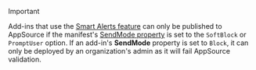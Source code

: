> [!IMPORTANT]
> Add-ins that use the [Smart Alerts feature](smart-alerts-onmessagesend-walkthrough.md) can only be published to AppSource if the manifest's [SendMode property](/javascript/api/manifest/launchevent?view=excel-js-preview) is set to the `SoftBlock` or `PromptUser` option. If an add-in's **SendMode** property is set to `Block`, it can only be deployed by an organization's admin as it will fail AppSource validation.
